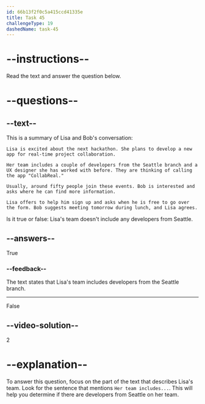 ```yaml
---
id: 66b13f2f0c5a415ccd41335e
title: Task 45
challengeType: 19
dashedName: task-45
---
```


<!-- READING -->

# --instructions--

Read the text and answer the question below.

# --questions--

## --text--

This is a summary of Lisa and Bob's conversation:

`Lisa is excited about the next hackathon. She plans to develop a new app for real-time project collaboration.`

`Her team includes a couple of developers from the Seattle branch and a UX designer she has worked with before. They are thinking of calling the app "CollabReal."`

`Usually, around fifty people join these events. Bob is interested and asks where he can find more information.`

`Lisa offers to help him sign up and asks when he is free to go over the form. Bob suggests meeting tomorrow during lunch, and Lisa agrees.`

Is it true or false: Lisa's team doesn't include any developers from Seattle.

## --answers--

True

### --feedback--

The text states that Lisa's team includes developers from the Seattle branch.

---

False

## --video-solution--

2

# --explanation--

To answer this question, focus on the part of the text that describes Lisa's team. Look for the sentence that mentions `Her team includes...`. This will help you determine if there are developers from Seattle on her team.
